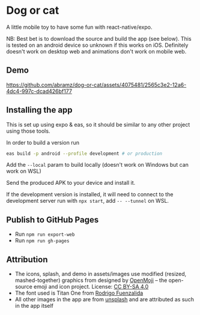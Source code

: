 # Dog or cat

A little mobile toy to have some fun with react-native/expo.

NB: Best bet is to download the source and build the app (see below). This is tested on an android device so unknown if this works on iOS. Definitely doesn't work on desktop web and animations don't work on mobile web.

## Demo

https://github.com/abramz/dog-or-cat/assets/4075481/2565c3e2-12a6-4dc4-997c-dcad426bf177


## Installing the app

This is set up using expo & eas, so it should be similar to any other project using those tools.

In order to build a version run

```sh
eas build -p android --profile development # or production
```

Add the `--local` param to build locally (doesn't work on Windows but can work on WSL)

Send the produced APK to your device and install it.

If the development version is installed, it will need to connect to the development server run with `npx start`, add `-- --tunnel` on WSL.

## Publish to GitHub Pages

- Run `npm run export-web`
- Run `npm run gh-pages`

## Attribution

- The icons, splash, and demo in assets/images use modified (resized, mashed-together) graphics from designed by [OpenMoji](https://openmoji.org/) – the open-source emoji and icon project. License: [CC BY-SA 4.0](https://creativecommons.org/licenses/by-sa/4.0/#)
- The font used is Titan One from [Rodrigo Fuenzalida](https://fonts.google.com/specimen/Titan+One/about)
- All other images in the app are from [unsplash](https://unsplash.com) and are attributed as such in the app itself
